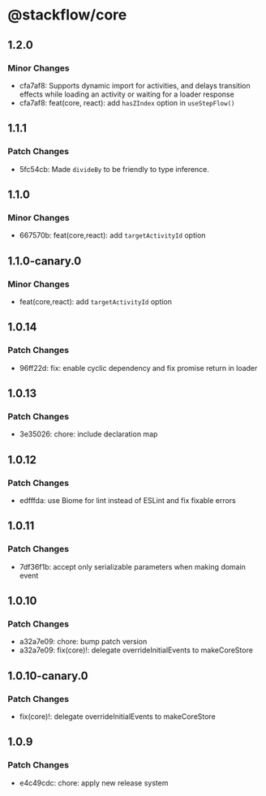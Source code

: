 # @stackflow/core

## 1.2.0

### Minor Changes

- cfa7af8: Supports dynamic import for activities, and delays transition effects while loading an activity or waiting for a loader response
- cfa7af8: feat(core, react): add `hasZIndex` option in `useStepFlow()`

## 1.1.1

### Patch Changes

- 5fc54cb: Made `divideBy` to be friendly to type inference.

## 1.1.0

### Minor Changes

- 667570b: feat(core,react): add `targetActivityId` option

## 1.1.0-canary.0

### Minor Changes

- feat(core,react): add `targetActivityId` option

## 1.0.14

### Patch Changes

- 96ff22d: fix: enable cyclic dependency and fix promise return in loader

## 1.0.13

### Patch Changes

- 3e35026: chore: include declaration map

## 1.0.12

### Patch Changes

- edfffda: use Biome for lint instead of ESLint and fix fixable errors

## 1.0.11

### Patch Changes

- 7df36f1b: accept only serializable parameters when making domain event

## 1.0.10

### Patch Changes

- a32a7e09: chore: bump patch version
- a32a7e09: fix(core)!: delegate overrideInitialEvents to makeCoreStore

## 1.0.10-canary.0

### Patch Changes

- fix(core)!: delegate overrideInitialEvents to makeCoreStore

## 1.0.9

### Patch Changes

- e4c49cdc: chore: apply new release system
